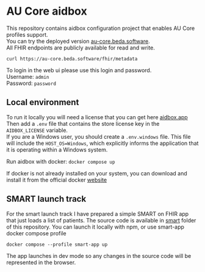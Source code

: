 # AU Core aidbox
This repository contains aidbox configuration project that enables AU Core profiles support.  
You can try the deployed version [au-core.beda.software](https://au-core.beda.software/).  
All FHIR endpoints are publicly available for read and write.
```
curl https://au-core.beda.software/fhir/metadata
```  
To login in the web ui please use this login and password.  
Username: `admin`  
Password: `password`  


## Local environment
To run it locally you will need a license that you can get here [aidbox.app](https://aidbox.app/ui/portal#/signin)   
Then add a `.env` file that contains the store license key in the `AIDBOX_LICENSE` variable.   
If you are a Windows user, you should create a `.env.windows` file. This file will include the `HOST_OS=Windows`, which explicitly informs the application that it is operating within a Windows system.

Run aidbox with docker: `docker compose up`   

If docker is not already installed on your system, you can download and install it from the official docker [website](https://docs.docker.com/get-docker/)

## SMART launch track
For the smart launch track I have prepared a simple SMART on FHIR app that just loads a list of patients.
The source code is available in [smart](https://github.com/beda-software/au-core-aidbox/tree/main/) folder of this repository.
You can launch it locally with npm, or use smart-app docker compose profile
```
docker compose --profile smart-app up
```
The app launches in dev mode so any changes in the source code will be represented in the browser.
 
